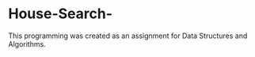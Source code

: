 # House-Search-

This programming was created as an assignment for Data Structures and Algorithms.

